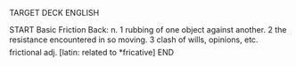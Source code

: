TARGET DECK
ENGLISH

START
Basic
Friction
Back: n. 1 rubbing of one object against another. 2 the resistance encountered in so moving. 3 clash of wills, opinions, etc.  frictional adj. [latin: related to *fricative]
END

